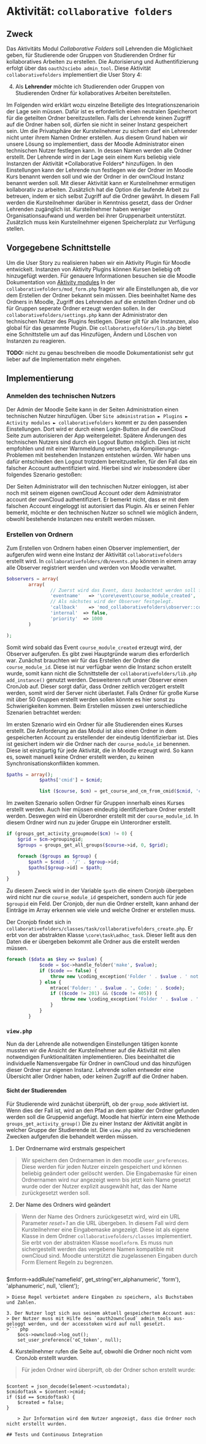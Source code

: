 # Aktivität: `collaborative folders`

## Zweck

Das Aktivitäts Modul *Collaborative Folders* soll Lehrenden die Möglichkeit geben, für Studierende oder Gruppen von Studierenden Ordner für kollaboratives Arbeiten zu erstellen.
Die Autorisierung und Authentifizierung erfolgt über das `oauth2sciebo admin_tool`. Diese Aktivität `collaborativefolders` implementiert die User Story 4:

<ol start="4">
  <li>Als <b>Lehrender</b> möchte ich Studierenden oder Gruppen von Studierenden Ordner für kollaboratives Arbeiten bereitstellen.</li>
</ol>
Im Folgenden wird erklärt wozu einzelne Beteiligte des Integrationszenarioin der Lage sein müssen.
Dafür ist es erforderlich einen neutralen Speicherort für die geteilten Ordner bereitzustellen. Falls der Lehrende keinen Zugriff auf die Ordner haben soll, dürfen sie nicht in seiner Instanz gespeichert sein. Um die Privatsphäre der Kursteilnehmer zu sichern darf ein Lehrender nicht unter ihrem Namen Ordner erstellen. Aus diesem Grund haben wir unsere Lösung so implementiert, dass der Moodle Administrator einen technischen Nutzer festlegen kann. In dessen Namen werden alle Ordner erstellt.
Der Lehrende wird in der Lage sein einem Kurs beliebig viele Instanzen der Aktivität *Collaborative Folders* hinzufügen. In den Einstellungen kann der Lehrende
nun festlegen wie der Ordner im Moodle Kurs benannt werden soll und wie der Ordner in der ownCloud Instanz benannt werden soll. Mit dieser Aktivität kann er Kursteilnehmer ermutigen kollaborativ zu arbeiten. Zusätzlich hat die Option die laufende Arbeit zu betreuen, indem er sich selbst Zugriff auf die Ordner gewährt. In diesem Fall werden die Kursteilnehmer darüber in Kenntniss gesetzt, dass der Ordner Lehrenden zugänglich ist.
Kursteilnehmer haben weniger Organisationsaufwand und werden bei ihrer Gruppenarbeit unterstützt. Zusätzlich muss kein Kursteilnehmer eigenen Speicherplatz zur Verfügung stellen.


## Vorgegebene Schnittstelle
Um die User Story zu realisieren haben wir ein Aktivity Plugin für Moodle entwickelt. Instanzen von Aktivity Plugins können Kursen beliebig oft hinzugefügt werden.
Für genauere Informationen besuchen sie die Moodle Dokumentation von [Aktivity modules](https://docs.moodle.org/dev/Activity_modules "Activity Modules")
In der `collaborativefolders/mod_form.php` fragen wir alle Einstellungen ab, die vor dem Erstellen der Ordner bekannt sein müssen. Dies beeinhaltet Name des Ordners in Moodle, Zugriff des Lehrenden auf die erstellten Ordner und ob für Gruppen seperate Ordner erzeugt werden sollen.
In der `collaborativefolders/settings.php` kann der Administrator den technischen Nutzer des Plugins festlegen. Dieser gilt für alle Instanzen, also global für das gesammte Plugin.
Die `collaborativefolders/lib.php` bietet eine Schnittstelle um auf das Hinzufügen, Ändern und Löschen von Instanzen zu reagieren.
<div class="alert alert-danger">
  <strong>TODO:</strong> nicht zu genau beschreiben die moodle Dokumentationist sehr gut lieber auf die Implementation mehr eingehen.
</div>

## Implementierung
### Anmelden des technischen Nutzers

Der Admin der Moodle Seite kann in der Seiten Administration einen technischen Nutzer hinzufügen. Über `Site administration ► Plugins ► Activity modules ► collaborativefolders` kommt er zu den passenden Einstellungen. Dort wird er durch einen Login-Button auf die ownCloud Seite zum autorisieren der App weitergeleitet. Spätere Änderungen des technischen Nutzers sind durch ein Logout Button möglich. Dies ist nicht empfohlen und mit einer Warnmeldung versehen, da Kompilierungs-Problemen mit bestehenden Instanzen entstehen würden. Wir haben uns dafür entschieden den Logout trotzdem bereitzustellen, für den Fall das ein falscher Account authentifiziert wird. Hierbei sind wir insbesondere über folgendes Szenario gestoßen:

Der Seiten Administrator will den technischen Nutzer einloggen, ist aber noch mit seinem eigenen ownCloud Account oder dem Administrator account der ownCloud authentifiziert. Er bemerkt nicht, dass er mit dem falschen Account eingeloggt ist autorisiert das Plugin. Als er seinen Fehler bemerkt, möchte er den technischen Nutzer so schnell wie möglich ändern, obwohl bestehende Instanzen neu erstellt werden müssen.


### Erstellen von Ordnern
Zum Erstellen von Ordnern haben einen Observer implementiert, der aufgerufen wird wenn eine Instanz der Aktivität `collaborativefolders` erstellt wird.
In `collaborativefolders/db/events.php` können in einem array alle Observer registriert werden und werden von Moodle verwaltet.
```php
$observers = array(
        array(
                // Zuerst wird das Event, dass beobachtet werden soll festgelegt.
                'eventname'   => '\core\event\course_module_created',
                // Als nächstes wird der Observer festgelegt.
                'callback'    => 'mod_collaborativefolders\observer::collaborativefolders_created',
                'internal'  => false,
                'priority'  => 1000
        )

);
```
Somit wird sobald das Event `course_module_created` erzeugt wird, der Observer aufgerufen. Es gibt zwei Hauptgründe warum dies erforderlich war. Zunächst brauchten wir für das Erstellen der Ordner die `course_module_id`. Diese ist nur verfügbar wenn die Instanz schon erstellt wurde, somit kann nicht die Schnittstelle der `collaborativefolders/lib.php` `add_instance()` genutzt werden. Desweiteren ruft unser Observer einen CronJob auf. Dieser sorgt dafür, dass Ordner zeitlich verzögert erstellt werden, somit wird der Server nicht überlastet. Falls Ordner für große Kurse mit über 50 Gruppen erstellt werden sollen könnte es hier sonst zu Schwierigkeiten kommen.
Beim Erstellen müssen zwei unterschiedliche Szenarien betrachtet werden:

Im ersten Szenario wird ein Ordner für alle Studierenden eines Kurses erstellt.
Die Anforderung an das Modul ist also einen Ordner in dem gespeicherten Account zu erstellender der eindeutig Identifizierbar ist. Dies ist gesichert indem wir die Ordner nach der `course_module_id` benennen. Diese ist einzigartig für jede Aktivität, die in Moodle erzeugt wird. So kann es, soweit manuell
keine Ordner erstellt werden, zu keinen Synchronisationskonflikten kommen.

``` php
$paths = array();
            $paths['cmid'] = $cmid;

            list ($course, $cm) = get_course_and_cm_from_cmid($cmid, 'collaborativefolders');
```

Im zweiten Szenario sollen Ordner für Gruppen innerhalb eines Kurses erstellt werden.
Auch hier müssen eindeutig identifizierbare Ordner erstellt werden. Deswegen wird ein Überordner erstellt mit der `course_module_id`. In diesem Ordner wird nun zu jeder Gruppe ein Unterordner erstellt.
``` php
if (groups_get_activity_groupmode($cm) != 0) {
    $grid = $cm->groupingid;
    $groups = groups_get_all_groups($course->id, 0, $grid);

    foreach ($groups as $group) {
        $path = $cmid . '/' . $group->id;
        $paths[$group->id] = $path;
    }
}
```
Zu diesem Zweck wird in der Variable `$path` die einem Cronjob übergeben wird nicht nur die `course_module_id` gespeichert, sondern auch für jede `$groupid` ein Feld.
Der Cronjob, der nun die Ordner erstellt, kann anhand der Einträge im Array erkennen wie viele und welche Ordner er erstellen muss.

Der Cronjob findet sich in `collaborativefolders/classes/task/collaborativefolders_create.php`. Er erbt von der abstrakten Klasse `\core\task\adhoc_task`.
Dieser ließt aus den Daten die er übergeben bekommt alle Ordner aus die erstellt werden müssen.
``` php
foreach ($data as $key => $value) {
            $code = $oc->handle_folder('make', $value);
            if ($code == false) {
                throw new \coding_exception('Folder ' . $value . ' not created.');
            } else {
                mtrace('Folder: ' . $value . ', Code: ' . $code);
                if (($code != 201) && ($code != 405)) {
                    throw new \coding_exception('Folder ' . $value . ' not created.');
                }
            }
        }
```
### `view.php`

Nun da der Lehrende alle notwendigen Einstellungen tätigen konnte mussten wir die Ansicht der Kursteilnehmer auf die Aktivität mit allen notwendigen Funktionalitäten implementieren. Dies beeinhaltet die individuelle Namensvergabe für Ordner in ownCloud und das hinzufügen dieser Ordner zur eigenen Instanz.
Lehrende sollen entweder eine Übersicht aller Ordner haben, oder keinen Zugriff auf die Ordner haben.

#### Sicht der Studierenden
Für Studierende wird zunächst überprüft, ob der `group_mode` aktiviert ist. Wenn dies der Fall ist, wird an den Pfad an dem später der Ordner gefunden werden soll die Gruppenid angefügt. Moodle hat hierfür intern eine Methode `groups_get_activity_group()` Die zu einer Instanz der Aktivität angibt in welcher Gruppe der Studierende ist.
Die `view.php` wird zu verschiedenen Zwecken aufgerufen die behandelt werden müssen.

1. Der Ordnername wird erstmals gespeichert
> Wir speichern den Ordnernamen in den moodle `user_preferences`. Diese werden für jeden Nutzer einzeln gespeichert und können beliebig geändert oder gelöscht werden. Die Eingabemaske für einen Ordnernamen wird nur angezeigt wenn bis jetzt kein Name gesetzt wurde oder der Nutzer explizit ausgewählt hat, das der Name zurückgesetzt werden soll.


2. Der Name des Ordners wird geändert
> Wenn der Name des Ordners zurückgesetzt wird, wird ein URL Parameter *reset=1* an die URL übergeben. In diesem Fall wird dem Kursteilnehmer eine Eingabemaske angezeigt. Diese ist als eigene Klasse in dem Ordner `collaborativefolders/classes` implementiert. Sie erbt von der abstrakten Klasse `moodleform`. Es muss nun sichergestellt werden das vergebene Namen kompatible mit ownCloud sind. Moodle unterstützt die zugelassenen Eingaben durch Form Element Regeln zu begrenzen.
>``` php
$mform->addRule('namefield', get_string('err_alphanumeric', 'form'), 'alphanumeric', null, 'client');
```
> Diese Regel verbietet andere Eingaben zu speichern, als Buchstaben und Zahlen.

3. Der Nutzer logt sich aus seinem aktuell gespeichertem Account aus:
> Der Nutzer muss mit Hilfe des `oauth2owncloud` admin_tools aus-geloggt werden, und der accesstoken wird auf null gesetzt.
>``` php
    $ocs->owncloud->log_out();
    set_user_preference('oC_token', null);
```

4. Kursteilnehmer rufen die Seite auf, obwohl die Ordner noch nicht vom CronJob erstellt wurden.
> Für jeden Ordner wird überprüft, ob der Ordner schon erstellt wurde:
>``` php
    $content = json_decode($element->customdata);
    $cmidoftask = $content->cmid;
    if ($id == $cmidoftask) {
        $created = false;
    }
```
    > Zur Information wird dem Nutzer angezeigt, dass die Ordner noch nicht erstellt wurden.

## Tests und Continuous Integration
